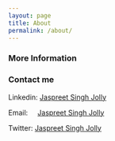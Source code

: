 ```yaml
---
layout: page
title: About
permalink: /about/
---
```

### More Information

### Contact me
Linkedin: [Jaspreet Singh Jolly](https://www.linkedin.com/in/jaspreetjolly/)

Email:&nbsp;&nbsp;&nbsp;&nbsp;    [Jaspreet Singh Jolly](mailto:jaspreet.jolly@microsoft.com)

Twitter:  [Jaspreet Singh Jolly](https://twitter.com/JaspreetJolly1)
